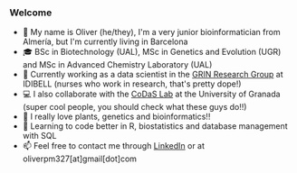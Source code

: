 ### Welcome
-  💬 My name is Oliver (he/they), I'm a very junior bioinformatician from Almería, but I'm currently living in Barcelona
-  🎓 BSc in Biotechnology (UAL), MSc in Genetics and Evolution (UGR) and MSc in Advanced Chemistry Laboratory (UAL)
-  💼 Currently working as a data scientist in the [GRIN Research Group](https://idibell.cat/es/investigacion/area-de-medicina-traslacional/programa-de-sistema-digestivo-diagnostic-farmacogenetica-enfermeria-y-prevencion-clinica/enfermeria/) at IDIBELL (nurses who work in research, that's pretty dope!)
-  💻 I also collaborate with the [CoDaS Lab](https://codas.ugr.es) at the University of Granada (super cool people, you should check what these guys do!!)
-  🌱 I really love plants, genetics and bioinformatics!!
-  🤔 Learning to code better in R, biostatistics and database management with SQL
-  📫 Feel free to contact me through [LinkedIn](https://www.linkedin.com/in/oliver-polushkina-7979991ba/) or at oliverpm327[at]gmail[dot]com

<!--
**oliverpol/oliverpol** is a ✨ _special_ ✨ repository because its `README.md` (this file) appears on your GitHub profile.

Here are some ideas to get you started:

- 🔭 I’m currently working on ...
- 🌱 I’m currently learning ...
- 👯 I’m looking to collaborate on ...
- 🤔 I’m looking for help with ...
- 💬 Ask me about ...
-  How to reach me: ...
- 😄 Pronouns: ...
- ⚡ Fun fact: ...
-->
